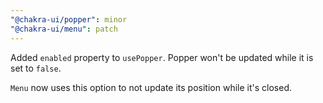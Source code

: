 ```yaml
---
"@chakra-ui/popper": minor
"@chakra-ui/menu": patch
---
```


Added `enabled` property to `usePopper`. Popper won't be updated while it is set
to `false`.

`Menu` now uses this option to not update its position while it's closed.
